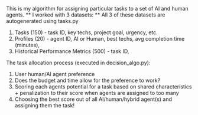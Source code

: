 This is my algorithm for assigning particular tasks to a set of AI and human agents.
**
I worked with 3 datasets: **
All 3 of these datasets are autogenerated using tasks.py
1. Tasks (150) - task ID, key techs, project goal, urgency, etc.
2. Profiles (20) - agent ID, AI or Human, best techs, avg completion time (minutes),  
3. Historical Performance Metrics (500) - task ID,

The task allocation process (executed in decision_algo.py):
1. User human/AI agent preference
2. Does the budget and time allow for the preference to work?
3. Scoring each agents potential for a task based on shared characteristics + penalization to their score when agents are assigned to too many
4. Choosing the best score out of all AI/human/hybrid agent(s) and assigning them the task!
